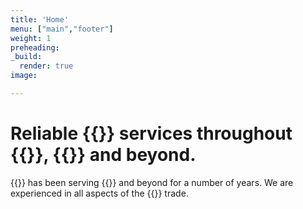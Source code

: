 ```yaml
---
title: 'Home'
menu: ["main","footer"]
weight: 1
preheading:
_build:
  render: true
image:

---
```


# Reliable **{{<industry>}} services** throughout **{{<towncity>}}**, {{<county>}} and beyond.

{{<fullname>}} has been serving {{<towncity>}} and beyond for a number of years. We are experienced in all aspects of the {{<industry>}} trade.

